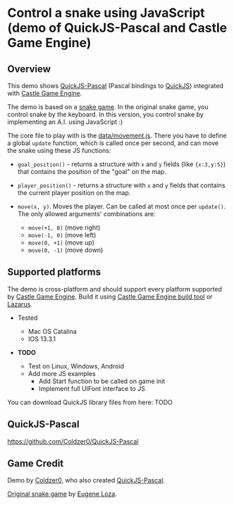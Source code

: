 # Control a snake using JavaScript (demo of QuickJS-Pascal and Castle Game Engine)

## Overview

This demo shows [QuickJS-Pascal](https://github.com/Coldzer0/QuickJS-Pascal) (Pascal bindings to [QuickJS](https://bellard.org/quickjs/)) integrated with [Castle Game Engine](https://castle-engine.io/).

The demo is based on a [snake game](https://github.com/eugeneloza/SnakeGame). In the original snake game, you control snake by the keyboard. In this version, you control snake by implementing an A.I. using JavaScript :)

The core file to play with is the [data/movement.js](https://github.com/castle-engine/quickjs-demo/blob/master/data/movement.js). There you have to define a global `update` function, which is called once per second, and can move the snake using these JS functions:

- `goal_position()` - returns a structure with `x` and `y` fields (like `{x:3,y:5}`) that contains the position of the "goal" on the map.

- `player_position()` - returns a structure with `x` and `y` fields that contains the current player position on the map.

- `move(x, y)`. Moves the player. Can be called at most once per `update()`. The only allowed arguments' combinations are:
    - `move(+1, 0)` (move right)
    - `move(-1, 0)` (move left)
    - `move(0, +1)` (move up)
    - `move(0, -1)` (move down)

## Supported platforms

The demo is cross-platform and should support every platform supported by [Castle Game Engine](https://castle-engine.io/). Build it using [Castle Game Engine build tool](https://github.com/castle-engine/castle-engine/wiki/Build-Tool) or [Lazarus](https://www.lazarus-ide.org/).

- Tested
    - Mac OS Catalina
    - IOS 13.3.1

- <b>TODO</b>
    - Test on Linux, Windows, Android
    - Add more JS examples
        - Add Start function to be called on game init
        - Implement full UIFont interface to JS


You can download QuickJS library files from here: TODO

## QuickJS-Pascal

https://github.com/Coldzer0/QuickJS-Pascal

## Game Credit

Demo by [Coldzer0](https://github.com/Coldzer0), who also created [QuickJS-Pascal](https://github.com/Coldzer0/QuickJS-Pascal).

[Original snake game](https://github.com/eugeneloza/SnakeGame) by [Eugene Loza](https://github.com/eugeneloza/).

